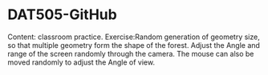 # DAT505-GitHub
Content: classroom practice.
Exercise:Random generation of geometry size, so that multiple geometry form the shape of the forest. Adjust the Angle and range of the screen randomly through the camera. The mouse can also be moved randomly to adjust the Angle of view.
